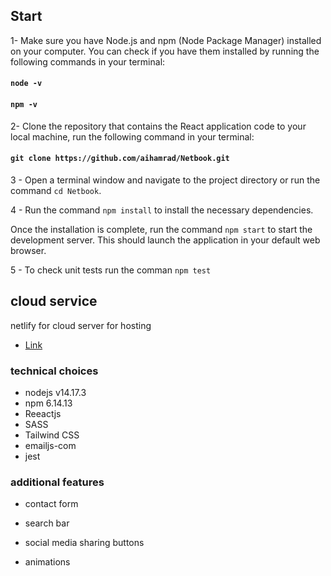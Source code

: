 ## Start

1- Make sure you have Node.js and npm (Node Package Manager) installed on your computer. You can check if you have them installed by running the following commands in your terminal:
#### `node -v`
#### `npm -v`

2- Clone the repository that contains the React application code to your local machine, run the following command in your terminal:
#### `git clone https://github.com/aihamrad/Netbook.git`

3 - Open a terminal window and navigate to the project directory or run the command `cd Netbook`.

4 - Run the command `npm install` to install the necessary dependencies.

Once the installation is complete, run the command `npm start` to start the development server. This should launch the application in your default web browser.

5 - To check unit tests run the comman `npm test`


## cloud service
  netlify for cloud server for hosting
- [Link](https://netbook-test.netlify.app)


### technical choices
- nodejs v14.17.3
- npm 6.14.13
- Reeactjs
- SASS
- Tailwind CSS
- emailjs-com
- jest

### additional features

- contact form
    
- search bar

- social media sharing buttons

- animations

